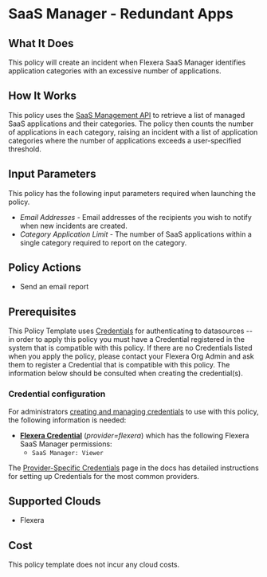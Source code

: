 # SaaS Manager - Redundant Apps

## What It Does

This policy will create an incident when Flexera SaaS Manager identifies application categories with an excessive number of applications.

## How It Works

This policy uses the [SaaS Management API](https://developer.flexera.com/docs/api/saas/v1) to retrieve a list of managed SaaS applications and their categories. The policy then counts the number of applications in each category, raising an incident with a list of application categories where the number of applications exceeds a user-specified threshold.

## Input Parameters

This policy has the following input parameters required when launching the policy.

- *Email Addresses* - Email addresses of the recipients you wish to notify when new incidents are created.
- *Category Application Limit* - The number of SaaS applications within a single category required to report on the category.

## Policy Actions

- Send an email report

## Prerequisites

This Policy Template uses [Credentials](https://docs.flexera.com/flexera/EN/Automation/ManagingCredentialsExternal.htm) for authenticating to datasources -- in order to apply this policy you must have a Credential registered in the system that is compatible with this policy. If there are no Credentials listed when you apply the policy, please contact your Flexera Org Admin and ask them to register a Credential that is compatible with this policy. The information below should be consulted when creating the credential(s).

### Credential configuration

For administrators [creating and managing credentials](https://docs.flexera.com/flexera/EN/Automation/ManagingCredentialsExternal.htm) to use with this policy, the following information is needed:

- [**Flexera Credential**](https://docs.flexera.com/flexera/EN/Automation/ProviderCredentials.htm) (*provider=flexera*) which has the following Flexera SaaS Manager permissions:
  - `SaaS Manager: Viewer`

The [Provider-Specific Credentials](https://docs.flexera.com/flexera/EN/Automation/ProviderCredentials.htm) page in the docs has detailed instructions for setting up Credentials for the most common providers.

## Supported Clouds

- Flexera

## Cost

This policy template does not incur any cloud costs.
